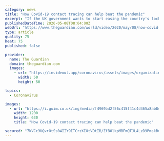 ```yaml
---
category: news
title: "How Covid-19 contact tracing can help beat the pandemic"
excerpt: "If the UK government wants to start easing the country's lockdown restrictions, it needs to get contact tracing right. But what does that mean?"
publishedDateTime: 2020-05-08T08:04:00Z
webUrl: "https://www.theguardian.com/world/video/2020/may/08/how-covid-19-contact-tracing-can-help-beat-the-pandemic"
type: article
quality: 75
heat: 75
published: false

provider:
  name: The Guardian
  domain: theguardian.com
  images:
    - url: "https://insideout.app/coronavirus/assets/images/organizations/theguardian.com-50x50.jpg"
      width: 50
      height: 50

topics:
  - Coronavirus

images:
  - url: "https://i.guim.co.uk/img/media/f4969bd2f56c415f41c4d465a8ab8ce1332adcb6/60_0_1800_1080/master/1800.jpg?width=1200&height=630&quality=85&auto=format&fit=crop&overlay-align=bottom%2Cleft&overlay-width=100p&overlay-base64=L2ltZy9zdGF0aWMvb3ZlcmxheXMvdGctZGVmYXVsdC5wbmc&enable=upscale&s=51c735985915021ee414465711bbe5a0"
    width: 1200
    height: 630
    title: "How Covid-19 contact tracing can help beat the pandemic"

secured: "7kVCc3UQvrOtSs04IIY9ITCrzXIOtVDtIB/ZfB0lkpMBFmQTJL4LzD9PmskBuFi2ttXIYargF7/NleWYi+AkM7Bdp4E3gGRzp7OAtnN4+1RixQq3cVUsVWdFpa2TXHsfFDrpi+5aCJAd3OjhNb3xx5ba6Yv5C+GxMBilXZ1wpsPeKrEv7DHFGATQ+SaSD2koyiXoFddQspT/fYXp9NLyDxkOxfeVlS23caA1K0kSGNqYfZTPMRIYW+LEUvcZCOGZImCo5xq7Ua0Mr0LL554famNfq/tg7MLmECPF5UNyP2UdJMEofkpKrnXdMm2j89mDSuesZ+Pk44mUnLzpCjpTESpQslH9AlnhDo4TvFyxVjKivOoQgKrqOiYhl6IPoCWyfJRyYqHjXNk5XOzQi4zg0CSr1/JvwPoewGDDg5I3D2Pq8tq+Y0HSqe7tgnw9x5JgKLV4HhyeVV5PNuCneHlwSFchcWJdhVZRqUEBkQBfGX8=;XMjtxKaea5au/1NzzqOwEA=="
---
```


